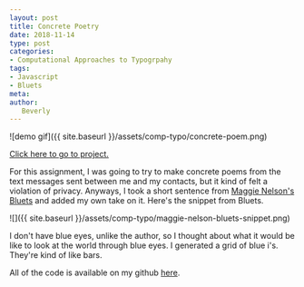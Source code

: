 ```yaml
---
layout: post
title: Concrete Poetry
date: 2018-11-14
type: post
categories:
- Computational Approaches to Typogrpahy
tags:
- Javascript
- Bluets
meta:
author:
   Beverly
---
```


<!-- {{ site.baseurl }} -->

![demo gif]({{ site.baseurl }}/assets/comp-typo/concrete-poem.png)

[Click here to go to project.](https://itp.beverlychou.com/computational-approaches-to-typography/3_concrete_poetry/)

For this assignment, I was going to try to make concrete poems from the text messages sent between me and my contacts, but it kind of felt a violation of privacy. Anyways, I took a short sentence from [Maggie Nelson's Bluets](https://www.wavepoetry.com/products/bluets) and added my own take on it. Here's the snippet from Bluets.

![]({{ site.baseurl }}/assets/comp-typo/maggie-nelson-bluets-snippet.png)

I don't have blue eyes, unlike the author, so I thought about what it would be like to look at the world through blue eyes. I generated a grid of blue i's. They're kind of like bars.

All of the code is available on my github [here](https://github.com/bevchou/computational-approaches-to-typography/tree/master/3_concrete_poetry).
